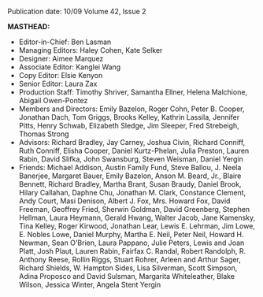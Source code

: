 Publication date: 10/09
Volume 42, Issue 2

**MASTHEAD:**
- Editor-in-Chief: Ben Lasman
- Managing Editors: Haley Cohen, Kate Selker
- Designer: Aimee Marquez
- Associate Editor: Kanglei Wang
- Copy Editor: Elsie Kenyon
- Senior Editor: Laura Zax
- Production Staff: Timothy Shriver, Samantha Ellner, Helena Malchione, Abigail Owen-Pontez
- Members and Directors: Emily Bazelon, Roger Cohn, Peter B. Cooper, Jonathan Dach, Tom Griggs, Brooks Kelley, Kathrin Lassila, Jennifer Pitts, Henry Schwab, Elizabeth Sledge, Jim Sleeper, Fred Strebeigh, Thomas Strong
- Advisors: Richard Bradley, Jay Carney, Joshua Civin, Richard Conniff, Ruth Conniff, Elisha Cooper, Daniel Kurtz-Phelan, Julia Preston, Lauren Rabin, David Slifka, John Swansburg, Steven Weisman, Daniel Yergin
- Friends: Michael Addison, Austin Family Fund, Steve Ballou, J. Neela Banerjee, Margaret Bauer, Emily Bazelon, Anson M. Beard, Jr., Blaire Bennett, Richard Bradley, Martha Brant, Susan Braudy, Daniel Brook, Hilary Callahan, Daphne Chu, Jonathan M. Clark, Constance Clement, Andy Court, Masi Denison, Albert J. Fox, Mrs. Howard Fox, David Freeman, Geoffrey Fried, Sherwin Goldman, David Greenberg, Stephen Hellman, Laura Heymann, Gerald Hwang, Walter Jacob, Jane Kamensky, Tina Kelley, Roger Kirwood, Jonathan Lear, Lewis E. Lehrman, Jim Lowe, E. Nobles Lowe, Daniel Murphy, Martha E. Neil, Peter Neil, Howard H. Newman, Sean O'Brien, Laura Pappano, Julie Peters, Lewis and Joan Platt, Josh Plaut, Lauren Rabin, Fairfax C. Randal, Robert Randolph, R. Anthony Reese, Rollin Riggs, Stuart Rohrer, Arleen and Arthur Sager, Richard Shields, W. Hampton Sides, Lisa Silverman, Scott Simpson, Adina Proposco and David Sulsman, Margarita Whiteleather, Blake Wilson, Jessica Winter, Angela Stent Yergin

